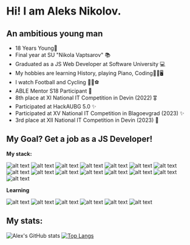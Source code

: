 # Hi! I am Aleks Nikolov.

## An ambitious young man

* 18 Years Young👦 
* Final year at SU "Nikola Vaptsarov" 📚
* Graduated as a JS Web Developer at Software University 💻
* My hobbies are learning History, playing Piano, Coding🗿🎹🖥
* I watch Football and Cycling 🚴‍♀️⚽
* ABLE Mentor S18 Participant 🐔
* 8th place at XI National IT Competition in Devin (2022) 🎖
* Participated at HackAUBG 5.0 ✨
* Participated at XV National IT Competition in Blagoevgrad (2023) ✨
* 3rd place at XII National IT Competition in Devin (2023) 🥉

## My Goal? Get a job as a JS Developer!

**My stack:**

![alt text](https://img.icons8.com/color/60/000000/javascript--v1.png)
![alt text](https://img.icons8.com/color/60/000000/typescript.png)
![alt text](https://img.icons8.com/color/60/000000/html-5--v1.png)
![alt text](https://img.icons8.com/color/60/000000/css3.png)
![alt text](https://img.icons8.com/color/60/000000/tailwindcss.png)
![alt text](https://img.icons8.com/color/60/sass.png)
![alt text](https://img.icons8.com/color/60/000000/angularjs.png)
![alt text](https://img.icons8.com/officel/60/000000/react.png)
![alt text](https://img.icons8.com/fluency/60/000000/node-js.png)
![alt text](https://img.icons8.com/nolan/60/express-js.png)
![alt text](https://img.icons8.com/color/60/000000/mongodb.png)
![alt text](https://img.icons8.com/color/60/000000/firebase.png)
![alt text](https://img.icons8.com/color/60/000000/mysql-logo.png)
![alt text](https://img.icons8.com/color/60/null/git.png)
![alt text](https://img.icons8.com/color/60/000000/visual-studio-code-2019.png)

**Learning**

![alt text](https://img.icons8.com/color/60/000000/javascript--v1.png)
![alt text](https://img.icons8.com/officel/60/000000/react.png)
![alt text](https://img.icons8.com/color/60/000000/angularjs.png)
![alt text](https://img.icons8.com/color/60/sass.png)
![alt text](https://img.icons8.com/color/60/000000/tailwindcss.png)
![alt text](https://img.icons8.com/color/60/null/git.png)


## My stats:

![Alex's GitHub stats](https://github-readme-stats.vercel.app/api?username=AlexNikolov2&show_icons=true)
[![Top Langs](https://github-readme-stats.vercel.app/api/top-langs/?username=AlexNikolov2)](https://github.com/anuraghazra/github-readme-stats&count_private=true)
